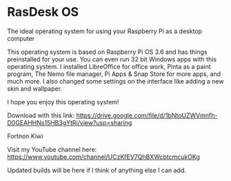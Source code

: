 # RasDesk OS
The ideal operating system for using your Raspberry Pi as a desktop computer

This operating system is based on Raspberry Pi OS 3.6 and has things preinstalled for your use. You can even run 32 bit Windows apps with this operating system. I installed LibreOffice for office work, Pinta as a paint program, The Nemo file manager, Pi Apps & Snap Store for more apps, and much more.
I also changed some settings on the interface like adding a new skin and wallpaper.

I hope you enjoy this operating system!

Download with this link: https://drive.google.com/file/d/1bNtoUZWVmnfh-D0GEAHHNs15HB3gYtRj/view?usp=sharing

Fortnon Kiwi

Visit my YouTube channel here: https://www.youtube.com/channel/UCzKfEV7QhBXWcbtcmcukOKg

Updated builds will be here if I think of anything else I can add.
